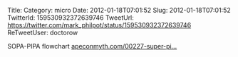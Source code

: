 Title: 
Category: micro
Date: 2012-01-18T07:01:52
Slug: 2012-01-18T07:01:52
TwitterId: 159530932372639746
TweetUrl: https://twitter.com/mark_philpot/status/159530932372639746
ReTweetUser: doctorow

<i class="fa fa-retweet" aria-hidden="true"></i> SOPA-PIPA flowchart [apeconmyth.com/00227-super-pi…](http://www.apeconmyth.com/00227-super-pipa-sopa/)